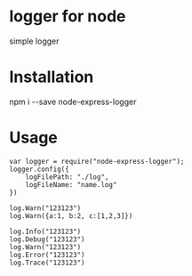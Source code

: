 # logger for node
simple logger


# Installation
npm i --save node-express-logger


# Usage
```
var logger = require("node-express-logger");
logger.config({
	logFilePath: "./log",
	logFileName: "name.log"
})

log.Warn("123123")  
log.Warn({a:1, b:2, c:[1,2,3]})  

log.Info("123123")  
log.Debug("123123")  
log.Warn("123123")  
log.Error("123123")  
log.Trace("123123")  
```



